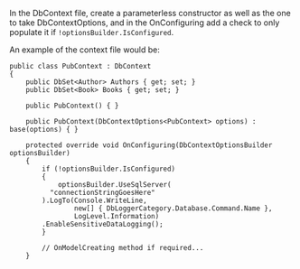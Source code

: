 In the DbContext file, create a parameterless constructor as well as the one to take DbContextOptions<T>, and in the OnConfiguring add a check to only populate it if `!optionsBuilder.IsConfigured`.

An example of the context file would be:

```
public class PubContext : DbContext
{
    public DbSet<Author> Authors { get; set; }
    public DbSet<Book> Books { get; set; }

    public PubContext() { }

    public PubContext(DbContextOptions<PubContext> options) : base(options) { }

    protected override void OnConfiguring(DbContextOptionsBuilder optionsBuilder)
    {
        if (!optionsBuilder.IsConfigured)
        {
            optionsBuilder.UseSqlServer(
          "connectionStringGoesHere"
        ).LogTo(Console.WriteLine,
                new[] { DbLoggerCategory.Database.Command.Name },
                LogLevel.Information)
        .EnableSensitiveDataLogging();
        }

        // OnModelCreating method if required...
    }
```
